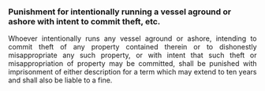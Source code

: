 ### Punishment for intentionally running a vessel aground or ashore with intent to commit theft, etc.
<div style="text-align: justify">

Whoever intentionally runs any vessel aground or ashore, intending to commit theft of any property contained therein or to dishonestly misappropriate any such property, or with intent that such theft or misappropriation of property may be committed, shall be punished with imprisonment of either description for a term which may extend to ten years and shall also be liable to a fine.

</div>
